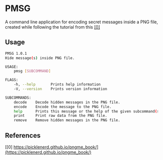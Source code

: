 # PMSG

A command line application for encoding secret messages inside a PNG file, created while following the tutorial from this [\[0\]](https://picklenerd.github.io/pngme_book/)


## Usage

```bash
PMSG 1.0.1
Hide message(s) inside PNG file.

USAGE:
    pmsg [SUBCOMMAND]

FLAGS:
    -h, --help       Prints help information
    -V, --version    Prints version information

SUBCOMMANDS:
    decode    Decode hidden messages in the PNG file.
    encode    Encode the message to the PNG file.
    help      Prints this message or the help of the given subcommand(s)
    print     Print raw data from the PNG file.
    remove    Remove hidden messages in the PNG file.
```

## References

[\[0\] https://picklenerd.github.io/pngme_book/](https://picklenerd.github.io/pngme_book/)

